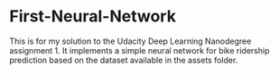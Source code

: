# First-Neural-Network
This is for my solution to the Udacity Deep Learning Nanodegree assignment 1. It implements a simple neural network for bike ridership prediction based on the dataset available in the assets folder.
